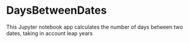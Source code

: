 # DaysBetweenDates
This Jupyter notebook app calculates the number of days between two dates, taking in account leap years
